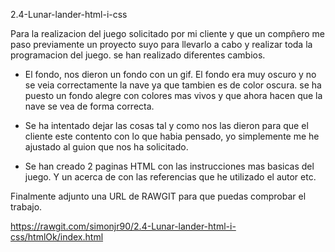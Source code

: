 2.4-Lunar-lander-html-i-css

Para la realizacion del juego solicitado por mi cliente y que un compñero me paso previamente un proyecto suyo para llevarlo a cabo y realizar toda la programacion del juego. se han realizado diferentes cambios.

- El fondo, nos dieron un fondo con un gif. El fondo era muy oscuro y no se veia correctamente la nave ya que tambien es de color oscura. se ha puesto un fondo alegre con colores mas vivos y que ahora hacen que la nave se vea de forma correcta.

- Se ha intentado dejar las cosas tal y como nos las dieron para que el cliente este contento con lo que habia pensado, yo simplemente me he ajustado al guion que nos ha solicitado.

- Se han creado 2 paginas HTML con las instrucciones mas basicas del juego. Y un acerca de con las referencias que he utilizado el autor etc.

Finalmente adjunto una URL de RAWGIT para que puedas comprobar el trabajo.

https://rawgit.com/simonjr90/2.4-Lunar-lander-html-i-css/htmlOk/index.html


